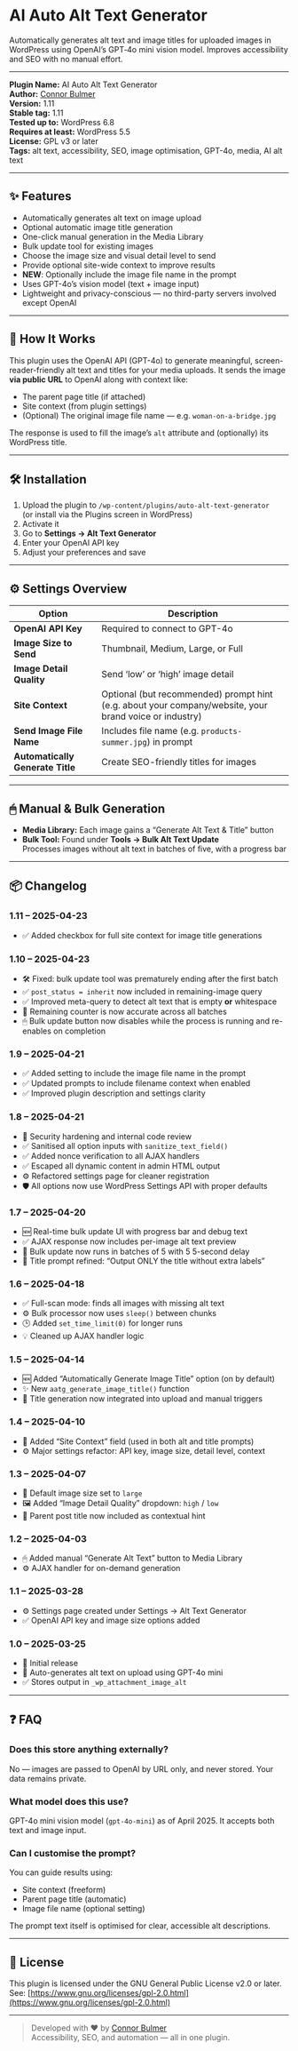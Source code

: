 # AI Auto Alt Text Generator

Automatically generates alt text and image titles for uploaded images in WordPress using OpenAI’s GPT‑4o mini vision model. Improves accessibility and SEO with no manual effort.

---

**Plugin Name:** AI Auto Alt Text Generator   
**Author:** [Connor Bulmer](https://connorbulmer.co.uk)   
**Version:** 1.11   
**Stable tag:** 1.11   
**Tested up to:** WordPress 6.8   
**Requires at least:** WordPress 5.5   
**License:** GPL v3 or later   
**Tags:** alt text, accessibility, SEO, image optimisation, GPT-4o, media, AI alt text   

---

## ✨ Features

- Automatically generates alt text on image upload
- Optional automatic image title generation
- One-click manual generation in the Media Library
- Bulk update tool for existing images
- Choose the image size and visual detail level to send
- Provide optional site-wide context to improve results
- **NEW**: Optionally include the image file name in the prompt
- Uses GPT-4o’s vision model (text + image input)
- Lightweight and privacy-conscious — no third-party servers involved except OpenAI

---

## 🧠 How It Works

This plugin uses the OpenAI API (GPT-4o) to generate meaningful, screen-reader-friendly alt text and titles for your media uploads. It sends the image **via public URL** to OpenAI along with context like:

- The parent page title (if attached)
- Site context (from plugin settings)
- (Optional) The original image file name — e.g. `woman-on-a-bridge.jpg`

The response is used to fill the image’s `alt` attribute and (optionally) its WordPress title.

---

## 🛠 Installation

1. Upload the plugin to `/wp-content/plugins/auto-alt-text-generator`  
   (or install via the Plugins screen in WordPress)
2. Activate it
3. Go to **Settings → Alt Text Generator**
4. Enter your OpenAI API key
5. Adjust your preferences and save

---

## ⚙️ Settings Overview

| Option                            | Description |
|----------------------------------|-------------|
| **OpenAI API Key**               | Required to connect to GPT-4o |
| **Image Size to Send**           | Thumbnail, Medium, Large, or Full |
| **Image Detail Quality**         | Send ‘low’ or ‘high’ image detail |
| **Site Context**                 | Optional (but recommended)  prompt hint (e.g. about your company/website, your brand voice or industry) |
| **Send Image File Name**         | Includes file name (e.g. `products-summer.jpg`) in prompt |
| **Automatically Generate Title** | Create SEO-friendly titles for images |

---

## 🖱 Manual & Bulk Generation

- **Media Library:** Each image gains a “Generate Alt Text & Title” button
- **Bulk Tool:** Found under **Tools → Bulk Alt Text Update**  
  Processes images without alt text in batches of five, with a progress bar

---

## 📦 Changelog

### 1.11 – 2025-04-23
- ✅ Added checkbox for full site context for image title generations

### 1.10 – 2025-04-23
- 🛠️ Fixed: bulk update tool was prematurely ending after the first batch  
- ✅ `post_status = inherit` now included in remaining-image query  
- ✅ Improved meta-query to detect alt text that is empty **or** whitespace  
- 🧮 Remaining counter is now accurate across all batches  
- 🖱 Bulk update button now disables while the process is running and re-enables on completion

### 1.9 – 2025-04-21
- ✅ Added setting to include the image file name in the prompt
- ✅ Updated prompts to include filename context when enabled
- ✅ Improved plugin description and settings clarity

### 1.8 – 2025-04-21
- 🔐 Security hardening and internal code review
- ✅ Sanitised all option inputs with `sanitize_text_field()`
- ✅ Added nonce verification to all AJAX handlers
- ✅ Escaped all dynamic content in admin HTML output
- ⚙️ Refactored settings page for cleaner registration
- 🛡️ All options now use WordPress Settings API with proper defaults

### 1.7 – 2025-04-20
- 🆕 Real-time bulk update UI with progress bar and debug text
- ✅ AJAX response now includes per-image alt text preview
- 🔄 Bulk update now runs in batches of 5 with 5 5-second delay
- 🧠 Title prompt refined: “Output ONLY the title without extra labels”

### 1.6 – 2025-04-18
- ✅ Full-scan mode: finds all images with missing alt text
- ⚙️ Bulk processor now uses `sleep()` between chunks
- 🕒 Added `set_time_limit(0)` for longer runs
- 💡 Cleaned up AJAX handler logic

### 1.5 – 2025-04-14
- 🆕 Added “Automatically Generate Image Title” option (on by default)
- ✨ New `aatg_generate_image_title()` function
- 🔄 Title generation now integrated into upload and manual triggers

### 1.4 – 2025-04-10
- 📝 Added “Site Context” field (used in both alt and title prompts)
- ⚙️ Major settings refactor: API key, image size, detail level, context

### 1.3 – 2025-04-07
- 🔧 Default image size set to `large`
- 🖼 Added “Image Detail Quality” dropdown: `high` / `low`
- 🧩 Parent post title now included as contextual hint

### 1.2 – 2025-04-03
- 🖱 Added manual “Generate Alt Text” button to Media Library
- ⚙️ AJAX handler for on-demand generation

### 1.1 – 2025-03-28
- ⚙️ Settings page created under Settings → Alt Text Generator
- ✅ OpenAI API key and image size options added

### 1.0 – 2025-03-25
- 🎉 Initial release
- 🧠 Auto-generates alt text on upload using GPT-4o mini
- ✅ Stores output in `_wp_attachment_image_alt`

---

## ❓ FAQ

### Does this store anything externally?
No — images are passed to OpenAI by URL only, and never stored. Your data remains private.

### What model does this use?
GPT-4o mini vision model (`gpt-4o-mini`) as of April 2025. It accepts both text and image input.

### Can I customise the prompt?
You can guide results using:
- Site context (freeform)
- Parent page title (automatic)
- Image file name (optional setting)

The prompt text itself is optimised for clear, accessible alt descriptions.

---

## 📜 License

This plugin is licensed under the GNU General Public License v2.0 or later.  
See: [https://www.gnu.org/licenses/gpl-2.0.html](https://www.gnu.org/licenses/gpl-2.0.html)

---

> Developed with ❤️ by [Connor Bulmer](https://connorbulmer.co.uk)  
> Accessibility, SEO, and automation — all in one plugin.
